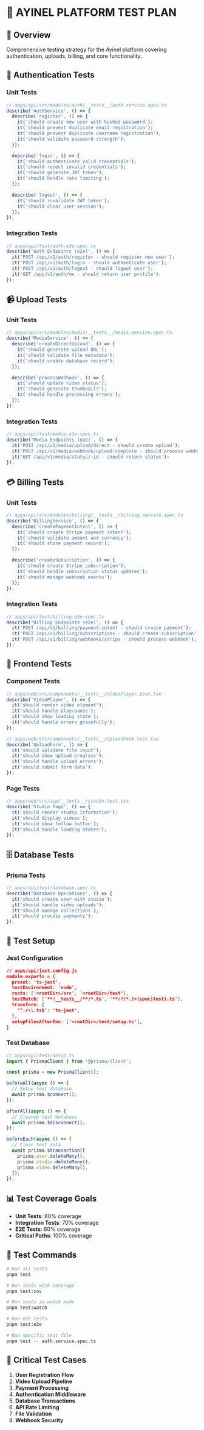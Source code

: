 # 🧪 AYINEL PLATFORM TEST PLAN

## 🎯 Overview

Comprehensive testing strategy for the Ayinel platform covering authentication, uploads, billing, and core functionality.

## 🔐 Authentication Tests

### **Unit Tests**

```typescript
// apps/api/src/modules/auth/__tests__/auth.service.spec.ts
describe('AuthService', () => {
  describe('register', () => {
    it('should create new user with hashed password');
    it('should prevent duplicate email registration');
    it('should prevent duplicate username registration');
    it('should validate password strength');
  });

  describe('login', () => {
    it('should authenticate valid credentials');
    it('should reject invalid credentials');
    it('should generate JWT token');
    it('should handle rate limiting');
  });

  describe('logout', () => {
    it('should invalidate JWT token');
    it('should clear user session');
  });
});
```

### **Integration Tests**

```typescript
// apps/api/test/auth.e2e-spec.ts
describe('Auth Endpoints (e2e)', () => {
  it('POST /api/v1/auth/register - should register new user');
  it('POST /api/v1/auth/login - should authenticate user');
  it('POST /api/v1/auth/logout - should logout user');
  it('GET /api/v1/auth/me - should return user profile');
});
```

## 📹 Upload Tests

### **Unit Tests**

```typescript
// apps/api/src/modules/media/__tests__/media.service.spec.ts
describe('MediaService', () => {
  describe('createDirectUpload', () => {
    it('should generate upload URL');
    it('should validate file metadata');
    it('should create database record');
  });

  describe('processWebhook', () => {
    it('should update video status');
    it('should generate thumbnails');
    it('should handle processing errors');
  });
});
```

### **Integration Tests**

```typescript
// apps/api/test/media.e2e-spec.ts
describe('Media Endpoints (e2e)', () => {
  it('POST /api/v1/media/upload/direct - should create upload');
  it('POST /api/v1/media/webhook/upload-complete - should process webhook');
  it('GET /api/v1/media/status/:id - should return status');
});
```

## 💳 Billing Tests

### **Unit Tests**

```typescript
// apps/api/src/modules/billing/__tests__/billing.service.spec.ts
describe('BillingService', () => {
  describe('createPaymentIntent', () => {
    it('should create Stripe payment intent');
    it('should validate amount and currency');
    it('should store payment record');
  });

  describe('createSubscription', () => {
    it('should create Stripe subscription');
    it('should handle subscription status updates');
    it('should manage webhook events');
  });
});
```

### **Integration Tests**

```typescript
// apps/api/test/billing.e2e-spec.ts
describe('Billing Endpoints (e2e)', () => {
  it('POST /api/v1/billing/payment-intent - should create payment');
  it('POST /api/v1/billing/subscriptions - should create subscription');
  it('POST /api/v1/billing/webhooks/stripe - should process webhook');
});
```

## 🎨 Frontend Tests

### **Component Tests**

```typescript
// apps/web/src/components/__tests__/VideoPlayer.test.tsx
describe('VideoPlayer', () => {
  it('should render video element');
  it('should handle play/pause');
  it('should show loading state');
  it('should handle errors gracefully');
});

// apps/web/src/components/__tests__/UploadForm.test.tsx
describe('UploadForm', () => {
  it('should validate file input');
  it('should show upload progress');
  it('should handle upload errors');
  it('should submit form data');
});
```

### **Page Tests**

```typescript
// apps/web/src/app/__tests__/studio.test.tsx
describe('Studio Page', () => {
  it('should render studio information');
  it('should display videos');
  it('should show follow button');
  it('should handle loading states');
});
```

## 🗄️ Database Tests

### **Prisma Tests**

```typescript
// apps/api/test/database.spec.ts
describe('Database Operations', () => {
  it('should create user with studio');
  it('should handle video uploads');
  it('should manage collections');
  it('should process payments');
});
```

## 🚀 Test Setup

### **Jest Configuration**

```json
// apps/api/jest.config.js
module.exports = {
  preset: 'ts-jest',
  testEnvironment: 'node',
  roots: ['<rootDir>/src', '<rootDir>/test'],
  testMatch: ['**/__tests__/**/*.ts', '**/?(*.)+(spec|test).ts'],
  transform: {
    '^.+\\.ts$': 'ts-jest',
  },
  setupFilesAfterEnv: ['<rootDir>/test/setup.ts'],
}
```

### **Test Database**

```typescript
// apps/api/test/setup.ts
import { PrismaClient } from '@prisma/client';

const prisma = new PrismaClient();

beforeAll(async () => {
  // Setup test database
  await prisma.$connect();
});

afterAll(async () => {
  // Cleanup test database
  await prisma.$disconnect();
});

beforeEach(async () => {
  // Clear test data
  await prisma.$transaction([
    prisma.user.deleteMany(),
    prisma.studio.deleteMany(),
    prisma.video.deleteMany(),
  ]);
});
```

## 📊 Test Coverage Goals

- **Unit Tests**: 80% coverage
- **Integration Tests**: 70% coverage
- **E2E Tests**: 60% coverage
- **Critical Paths**: 100% coverage

## 🔧 Test Commands

```bash
# Run all tests
pnpm test

# Run tests with coverage
pnpm test:cov

# Run tests in watch mode
pnpm test:watch

# Run e2e tests
pnpm test:e2e

# Run specific test file
pnpm test -- auth.service.spec.ts
```

## 🚨 Critical Test Cases

1. **User Registration Flow**
2. **Video Upload Pipeline**
3. **Payment Processing**
4. **Authentication Middleware**
5. **Database Transactions**
6. **API Rate Limiting**
7. **File Validation**
8. **Webhook Security**
